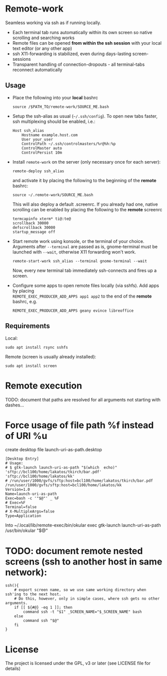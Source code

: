 
# Remote-work
Seamless working via ssh as if running locally.
* Each terminal tab runs automatically within its own screen so native
  scrolling and searching works
* Remote files can be opened **from within the ssh session** with your
  local text editor (or any other app)
* ssh X11-forwarding is stabilized, even during days-lasting screen-sessions
* Transparent handling of connection-dropouts - all terminal-tabs reconnect automatically


## Usage
* Place the following into your **local** bashrc
  ~~~
  source /$PATH_TO/remote-work/SOURCE_ME.bash
  ~~~
* Setup the ssh-alias as usual (`~/.ssh/config`). To open new tabs faster,
  ssh multiplexing should be enabled, i.e.:
  ~~~
  Host ssh_alias
      Hostname example.host.com
      User your_user
      ControlPath ~/.ssh/controlmasters/%r@%h:%p
      ControlMaster auto
      ControlPersist 10m
  ~~~
* Install `remote-work` on the server (only necessary once for each server):
  ~~~
  remote-deploy ssh_alias
  ~~~
  and activate it by placing the following to the beginning of the **remote**
  bashrc:
  ~~~
  source ~/.remote-work/SOURCE_ME.bash
  ~~~
  This will also deploy a default .screenrc. If you
  already had one, native scrolling can be enabled by placing the following
  to the **remote** screenrc
  ~~~
  termcapinfo xterm* ti@:te@
  scrollback 30000
  defscrollback 30000
  startup_message off
  ~~~

* Start remote work using konsole, or the terminal of your choice. Arguments after
  `--terminal` are passed as is, gnome-terminal must be launched
  with `--wait`, otherwise X11 forwarding won't work.
  ~~~
  remote-start-work ssh_alias --terminal gnome-terminal --wait
  ~~~
  Now, every new terminal tab immediately ssh-connects and fires up a screen.

* Configure some apps to open remote files locally (via sshfs).
  Add apps by placing <br>
  `REMOTE_EXEC_PRODUCER_ADD_APPS app1 app2` to the end
  of the **remote** bashrc, e.g.
  ~~~
  REMOTE_EXEC_PRODUCER_ADD_APPS geany evince libreoffice
  ~~~


## Requirements
Local:
~~~
sudo apt install rsync sshfs
~~~

Remote (screen is usually already installed):
~~~
sudo apt install screen
~~~



# Remote execution
TODO: document that paths are resolved for all arguments not starting with dashes...

# Force usage of file path %f instead of URI %u
create desktop file launch-uri-as-path.desktop
~~~
[Desktop Entry]
# Usage:
# $ gtk-launch launch-uri-as-path "$(which  echo)" 'sftp://bcl100/home/lakatos/tkirch/bar.pdf'  'sftp://bcl100/home/lakatos/kk'
# /run/user/1000/gvfs/sftp:host=bcl100/home/lakatos/tkirch/bar.pdf /run/user/1000/gvfs/sftp:host=bcl100/home/lakatos/kk
Version=1.0
Name=launch-uri-as-path
Exec=bash -c '"$@"' _ %F
# Exec=%F
Terminal=false
# X-MultipleArgs=false
Type=Application
~~~

Into ~/.local/lib/remote-exec/bin/okular
exec gtk-launch launch-uri-as-path /usr/bin/okular "$@"


# TODO: document remote nested screens (ssh to another host in same network):
~~~
ssh(){
    # export screen name, so we use same working directory when ssh'ing to the next host.
    # Do this, however, only in simple cases, where ssh gets no other arguments.
    if [[ ${#@} -eq 1 ]]; then
        command ssh -t "$1" _SCREEN_NAME="$_SCREEN_NAME" bash
    else
        command ssh "$@"
    fi
}
~~~

# License
The project is licensed under the GPL, v3 or later
(see LICENSE file for details) <br>
